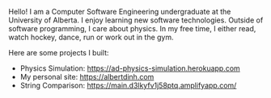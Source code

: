 Hello! I am a Computer Software Engineering undergraduate at the University of Alberta. I enjoy learning new software technologies. Outside of software programming, I care about physics. In my free time, I either read, watch hockey, dance, run or work out in the gym.

Here are some projects I built:

* Physics Simulation: https://ad-physics-simulation.herokuapp.com
* My personal site: https://albertdinh.com
* String Comparison: https://main.d3lkyfv1j58ptq.amplifyapp.com/
<!---
albert-dinh-01/albert-dinh-01 is a ✨ special ✨ repository because its `README.md` (this file) appears on your GitHub profile.
You can click the Preview link to take a look at your changes.
--->
